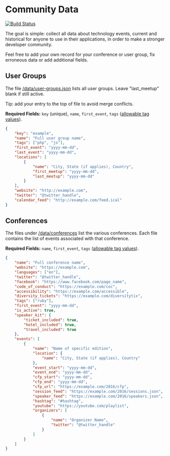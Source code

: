 # Community Data

[![Build Status](https://travis-ci.org/afilina/dev-community-data.svg?branch=master)](https://travis-ci.org/afilina/dev-community-data)

The goal is simple: collect all data about technology events, current and historical for anyone to use in their applications, in order to make a stronger developer community.

Feel free to add your own record for your conference or user group, fix erroneous data or add additional fields.

## User Groups

The file [/data/user-groups.json](https://github.com/afilina/dev-community-data/blob/master/data/user-groups.json) lists all user groups. Leave "last_meetup" blank if still active.

Tip: add your entry to the top of file to avoid merge conflicts.

**Required Fields:** `key` (unique), `name`, `first_event`, `tags` ([allowable tag values](https://github.com/afilina/dev-community-data/blob/master/data/tags.json)).

```json
{
    "key": "example",
    "name": "Full user group name",
    "tags": ["php", "js"],
    "first_event": "yyyy-mm-dd",
    "last_event": "yyyy-mm-dd", 
    "locations": [
        {
            "name": "City, State (if applies), Country",
            "first_meetup": "yyyy-mm-dd",
            "last_meetup": "yyyy-mm-dd"
        }
    ],
    "website": "http://example.com",
    "twitter": "@twitter_handle",
    "calendar_feed": "http://example.com/feed.ical"
}
```

## Conferences

The files under [/data/conferences](https://github.com/afilina/dev-community-data/blob/master/data/conferences) list the various conferences. Each file contains the list of events associated with that conference.

**Required Fields:** `name`, `first_event`, `tags` ([allowable tag values](https://github.com/afilina/dev-community-data/blob/master/data/tags.json)).

```json
{
    "name": "Full conference name",
    "website": "https://example.com",
    "languages": ["en"],
    "twitter": "@twitter_handle",
    "facebook": "https://www.facebook.com/page_name",
    "code_of_conduct": "https://example.com/coc",
    "accessibility": "https://example.com/accessible",
    "diversity_tickets": "https://example.com/diversitytix",
    "tags": ["ruby"],
    "first_event": "yyyy-mm-dd",
    "is_active": true,
    "speaker_kit": {
        "ticket_included": true,
        "hotel_included": true,
        "travel_included": true
    },
    "events": [
        {
            "name": "Name of specific edition",
            "location": {
                "name": "City, State (if applies), Country"
            },
            "event_start": "yyyy-mm-dd",
            "event_end": "yyyy-mm-dd",
            "cfp_start": "yyyy-mm-dd",
            "cfp_end": "yyyy-mm-dd",
            "cfp_url": "https://example.com/2016/cfp",
            "session_feed": "https://example.com/2016/sessions.json",
            "speaker_feed": "https://example.com/2016/speakers.json",
            "hashtag": "#hashtag",
            "youtube": "https://youtube.com/playlist",
            "organizers": [
                {
                    "name": "Organizer Name",
                    "twitter": "@twitter_handle"
                }
            ]
        }
    ]
}
```
